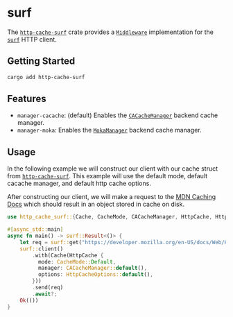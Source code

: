# surf

The [`http-cache-surf`](https://github.com/06chaynes/http-cache/tree/main/http-cache-surf) crate provides a [`Middleware`](https://docs.rs/http-cache/latest/http_cache/trait.Middleware.html) implementation for the [`surf`](https://github.com/http-rs/surf) HTTP client.

## Getting Started

```sh
cargo add http-cache-surf
```

## Features

- `manager-cacache`: (default) Enables the [`CACacheManager`](https://docs.rs/http-cache/latest/http_cache/struct.CACacheManager.html) backend cache manager.
- `manager-moka`: Enables the [`MokaManager`](https://docs.rs/http-cache/latest/http_cache/struct.MokaManager.html) backend cache manager.

## Usage

In the following example we will construct our client with our cache struct from [`http-cache-surf`](https://github.com/06chaynes/http-cache/tree/latest/http-cache-surf). This example will use the default mode, default cacache manager, and default http cache options.

After constructing our client, we will make a request to the [MDN Caching Docs](https://developer.mozilla.org/en-US/docs/Web/HTTP/Caching) which should result in an object stored in cache on disk.

```rust
use http_cache_surf::{Cache, CacheMode, CACacheManager, HttpCache, HttpCacheOptions};

#[async_std::main]
async fn main() -> surf::Result<()> {
    let req = surf::get("https://developer.mozilla.org/en-US/docs/Web/HTTP/Caching");
    surf::client()
        .with(Cache(HttpCache {
          mode: CacheMode::Default,
          manager: CACacheManager::default(),
          options: HttpCacheOptions::default(),
        }))
        .send(req)
        .await?;
    Ok(())
}
```
